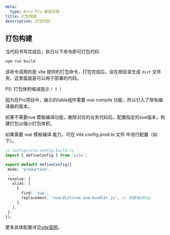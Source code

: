 ```yaml
meta:
  type: Arco Pro 最佳实践
title: 打包构建
description: 打包代码
```

## 打包构建

当代码书写完成后，执行以下命令即可打包代码

```bash
npm run build
```

该命令调用的是 vite 提供的打包命令，打包完成后，会在根目录生成 `dist` 文件夹，这里面就是可以用于部署的代码。

PS: 打包体积缩减提示！！！

因为在Pro项目中，展示的table组件需要 vue compile 功能，所以引入了带有编译器的版本。

如果不需要vue 模板编译功能，删除对应的业务代码后，配置指定的vue版本，构建打包以缩小打包体积。

如果需要 vue 模板编译 能力，可在 vite.config.prod.ts 文件 中进行配置（如下）。

 ```ts
// config/vite.config.build.ts
import { defineConfig } from 'vite';

export default defineConfig({
  mode: 'production',
  ...
  resolve: {
    alias: [
      {
        find: 'vue',
        replacement: 'vue/dist/vue.esm-bundler.js', // 需要编译tmp
      },
    ],
  },
});
```

更多具体配置详见[vite](https://www.vitejs.net/)[官网](https://www.vitejs.net/)。

